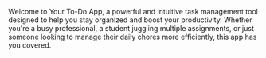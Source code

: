 Welcome to Your To-Do App, a powerful and intuitive task management tool designed to help you stay organized and boost your productivity. Whether you're a busy professional, a student juggling multiple assignments, or just someone looking to manage their daily chores more efficiently, this app has you covered.
